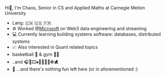 Hi👋, I'm Chaos, Senior in CS and Applied Maths at Carnegie Mellon University <br>
- Lang: :cn: :us: :fr:
- :gear: Worked @[Microsoft](https://github.com/microsoft) on Web3 data engineering and streaming
- :computer: Currently learning building systems software: databases, distributed systems
- :chart_with_upwards_trend: Also interested in Quant related topics
- basketball :basketball: & gym :weight_lifting_man:
- ..and :headphones::luggage::film_strip::spades::badminton::ping_pong::tennis::ski::soccer::ice_skate:
- 🔁 ...and there's nothing fun left here (or in aforementioned :\)
